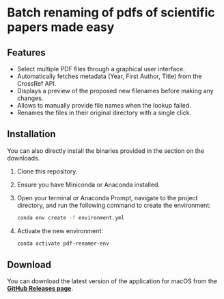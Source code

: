 # Batch renaming of pdfs of scientific papers made easy
## Features

* Select multiple PDF files through a graphical user interface.
* Automatically fetches metadata (Year, First Author, Title) from the CrossRef API.
* Displays a preview of the proposed new filenames before making any changes.
* Allows to manually provide file names when the lookup failed.
* Renames the files in their original directory with a single click.

## Installation
You can also directly install the binaries provided in the section on the downloads.

1.  Clone this repository.
2.  Ensure you have Miniconda or Anaconda installed.
3.  Open your terminal or Anaconda Prompt, navigate to the project directory, and run the following command to create the environment:

    ```bash
    conda env create -f environment.yml
    ```

4.  Activate the new environment:

    ```bash
    conda activate pdf-renamer-env
    ```


## Download

You can download the latest version of the application for macOS from the
 [**GitHub Releases page**](https://github.com/biterik/pdf-paper-renaming/releases/).
